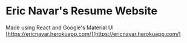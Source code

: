 ﻿# Eric Navar's Resume Website
Made using React and Google's Material UI
[https://ericnavar.herokuapp.com/](https://ericnavar.herokuapp.com/)

